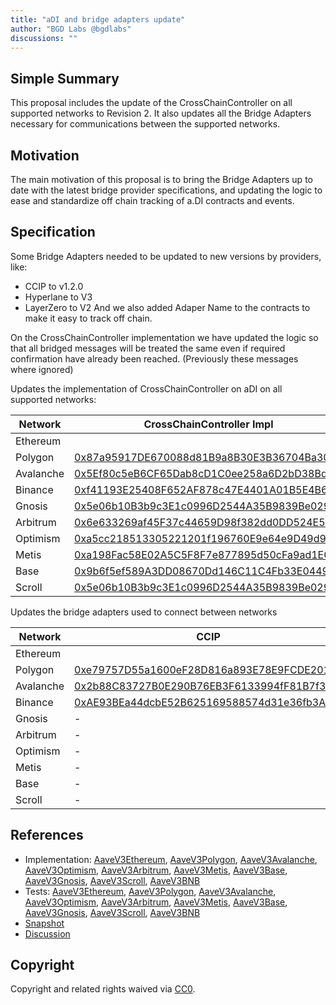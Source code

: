 ```yaml
---
title: "aDI and bridge adapters update"
author: "BGD Labs @bgdlabs"
discussions: ""
---
```


## Simple Summary

This proposal includes the update of the CrossChainController on all supported networks to Revision 2.
It also updates all the Bridge Adapters necessary for communications between the supported networks.

## Motivation

The main motivation of this proposal is to bring the Bridge Adapters up to date with the latest bridge provider specifications,
and updating the logic to ease and standardize off chain tracking of a.DI contracts and events.

## Specification

Some Bridge Adapters needed to be updated to new versions by providers, like:

- CCIP to v1.2.0
- Hyperlane to V3
- LayerZero to V2
  And we also added Adaper Name to the contracts to make it easy to track off chain.

On the CrossChainController implementation we have updated the logic so that all bridged messages will be treated the same
even if required confirmation have already been reached. (Previously these messages where ignored)

Updates the implementation of CrossChainController on aDI on all supported networks:

| Network   | CrossChainController Impl                                                                                                            |
| --------- | ------------------------------------------------------------------------------------------------------------------------------------ |
| Ethereum  | [](https://etherscan.io/address/)                                                                                                    |
| Polygon   | [0x87a95917DE670088d81B9a8B30E3B36704Ba3043](https://polygonscan.com/address/0x87a95917DE670088d81B9a8B30E3B36704Ba3043)             |
| Avalanche | [0x5Ef80c5eB6CF65Dab8cD1C0ee258a6D2bD38Bd22](https://snowscan.xyz/address/0x5Ef80c5eB6CF65Dab8cD1C0ee258a6D2bD38Bd22)                |
| Binance   | [0xf41193E25408F652AF878c47E4401A01B5E4B682](https://bscscan.com/address/0xf41193E25408F652AF878c47E4401A01B5E4B682)                 |
| Gnosis    | [0x5e06b10B3b9c3E1c0996D2544A35B9839Be02922](https://gnosisscan.io/address/0x5e06b10B3b9c3E1c0996D2544A35B9839Be02922)               |
| Arbitrum  | [0x6e633269af45F37c44659D98f382dd0DD524E5Df](https://arbiscan.io/address/0x6e633269af45F37c44659D98f382dd0DD524E5Df)                 |
| Optimism  | [0xa5cc218513305221201f196760E9e64e9D49d98A](https://optimistic.etherscan.io/address/0xa5cc218513305221201f196760E9e64e9D49d98A)     |
| Metis     | [0xa198Fac58E02A5C5F8F7e877895d50cFa9ad1E04](https://andromeda-explorer.metis.io/address/0xa198Fac58E02A5C5F8F7e877895d50cFa9ad1E04) |
| Base      | [0x9b6f5ef589A3DD08670Dd146C11C4Fb33E04494F](https://basescan.org/address/0x9b6f5ef589A3DD08670Dd146C11C4Fb33E04494F)                |
| Scroll    | [0x5e06b10B3b9c3E1c0996D2544A35B9839Be02922](https://scrollscan.com/address/0x5e06b10B3b9c3E1c0996D2544A35B9839Be02922)              |

Updates the bridge adapters used to connect between networks

| Network   | CCIP                                                                                                                     | LayerZero                                                                                                                | Hyperlane                                                                                                                | Polygon Native                                                                                                           | Gnosis Native                                                                                                          | Metis Native                                                                                                                         | Arbitrum Native                                                                                                      | Optimism Native                                                                                                                  | Base Native                                                                                                           | Scroll Native                                                                                                           |
| --------- | ------------------------------------------------------------------------------------------------------------------------ | ------------------------------------------------------------------------------------------------------------------------ | ------------------------------------------------------------------------------------------------------------------------ | ------------------------------------------------------------------------------------------------------------------------ | ---------------------------------------------------------------------------------------------------------------------- | ------------------------------------------------------------------------------------------------------------------------------------ | -------------------------------------------------------------------------------------------------------------------- | -------------------------------------------------------------------------------------------------------------------------------- | --------------------------------------------------------------------------------------------------------------------- | ----------------------------------------------------------------------------------------------------------------------- |
| Ethereum  | [](https://etherscan.io/address/)                                                                                        | [](https://etherscan.io/address/)                                                                                        | [](https://etherscan.io/address/)                                                                                        | [](https://etherscan.io/address/)                                                                                        | [](https://etherscan.io/address/)                                                                                      | [](https://etherscan.io/address/)                                                                                                    | [](https://etherscan.io/address/)                                                                                    | [](https://etherscan.io/address/)                                                                                                | [](https://etherscan.io/address/)                                                                                     | [](https://etherscan.io/address/)                                                                                       |
| Polygon   | [0xe79757D55a1600eF28D816a893E78E9FCDE2019E](https://polygonscan.com/address/0xe79757D55a1600eF28D816a893E78E9FCDE2019E) | [0x7FAE7765abB4c8f778d57337bB720d0BC53057e3](https://polygonscan.com/address/0x7FAE7765abB4c8f778d57337bB720d0BC53057e3) | [0x3e72665008dC237bdd91C04C10782Ed1987a4019](https://polygonscan.com/address/0x3e72665008dC237bdd91C04C10782Ed1987a4019) | [0x853649f897383f89d8441346Cf26a9ed02720B02](https://polygonscan.com/address/0x853649f897383f89d8441346Cf26a9ed02720B02) | -                                                                                                                      | -                                                                                                                                    | -                                                                                                                    | -                                                                                                                                | -                                                                                                                     | -                                                                                                                       |
| Avalanche | [0x2b88C83727B0E290B76EB3F6133994fF81B7f355](https://snowscan.xyz/address/0x2b88C83727B0E290B76EB3F6133994fF81B7f355)    | [0x10f02995a399C0dC0FaF29914220E9C1bCdE8640](https://snowscan.xyz/address/0x10f02995a399C0dC0FaF29914220E9C1bCdE8640)    | [0x617332a777780F546261247F621051d0b98975Eb](https://snowscan.xyz/address/0x617332a777780F546261247F621051d0b98975Eb)    | -                                                                                                                        | -                                                                                                                      | -                                                                                                                                    | -                                                                                                                    | -                                                                                                                                | -                                                                                                                     | -                                                                                                                       |
| Binance   | [0xAE93BEa44dcbE52B625169588574d31e36fb3A67](https://bscscan.com/address/0xAE93BEa44dcbE52B625169588574d31e36fb3A67)     | [0xa5cc218513305221201f196760E9e64e9D49d98A](https://bscscan.com/address/0xa5cc218513305221201f196760E9e64e9D49d98A)     | [0x3F006299eC88985c18E6e885EeA29A49eC579882](https://bscscan.com/address/0x3F006299eC88985c18E6e885EeA29A49eC579882)     | -                                                                                                                        | -                                                                                                                      | -                                                                                                                                    | -                                                                                                                    | -                                                                                                                                | -                                                                                                                     | -                                                                                                                       |
| Gnosis    | -                                                                                                                        | [0x9b6f5ef589A3DD08670Dd146C11C4Fb33E04494F](https://gnosisscan.io/address/0x9b6f5ef589A3DD08670Dd146C11C4Fb33E04494F)   | [0xA806DA549FcB2B4912a7dFFE4c1aA7A1ed0Bd5C9](https://gnosisscan.io/address/0xA806DA549FcB2B4912a7dFFE4c1aA7A1ed0Bd5C9)   | -                                                                                                                        | [0x3C06dce358add17aAf230f2234bCCC4afd50d090](https://gnosisscan.io/address/0x3C06dce358add17aAf230f2234bCCC4afd50d090) | -                                                                                                                                    | -                                                                                                                    | -                                                                                                                                | -                                                                                                                     | -                                                                                                                       |
| Arbitrum  | -                                                                                                                        | -                                                                                                                        | -                                                                                                                        | -                                                                                                                        | -                                                                                                                      | -                                                                                                                                    | [0xc8a2ADC4261c6b669CdFf69E717E77C9cFeB420d](https://arbiscan.io/address/0xc8a2ADC4261c6b669CdFf69E717E77C9cFeB420d) | -                                                                                                                                | -                                                                                                                     | -                                                                                                                       |
| Optimism  | -                                                                                                                        | -                                                                                                                        | -                                                                                                                        | -                                                                                                                        | -                                                                                                                      | -                                                                                                                                    | -                                                                                                                    | [0xa5cc218513305221201f196760E9e64e9D49d98A](https://optimistic.etherscan.io/address/0xa5cc218513305221201f196760E9e64e9D49d98A) | -                                                                                                                     | -                                                                                                                       |
| Metis     | -                                                                                                                        | -                                                                                                                        | -                                                                                                                        | -                                                                                                                        | -                                                                                                                      | [0xf41193E25408F652AF878c47E4401A01B5E4B682](https://andromeda-explorer.metis.io/address/0xf41193E25408F652AF878c47E4401A01B5E4B682) | -                                                                                                                    | -                                                                                                                                | -                                                                                                                     | -                                                                                                                       |
| Base      | -                                                                                                                        | -                                                                                                                        | -                                                                                                                        | -                                                                                                                        | -                                                                                                                      | -                                                                                                                                    | -                                                                                                                    | -                                                                                                                                | [0x7120b1f8e5b73c0C0DC99C6e52Fe4937E7EA11e0](https://basescan.org/address/0x7120b1f8e5b73c0C0DC99C6e52Fe4937E7EA11e0) | -                                                                                                                       |
| Scroll    | -                                                                                                                        | -                                                                                                                        | -                                                                                                                        | -                                                                                                                        | -                                                                                                                      | -                                                                                                                                    | -                                                                                                                    | -                                                                                                                                | -                                                                                                                     | [0x3C06dce358add17aAf230f2234bCCC4afd50d090](https://scrollscan.com/address/0x3C06dce358add17aAf230f2234bCCC4afd50d090) |

## References

- Implementation: [AaveV3Ethereum](https://github.com/bgd-labs/aave-proposals-v3/blob/main/src/20240305_Multi_ADIAndBridgeAdaptersUpdate/AaveV3Ethereum_ADIAndBridgeAdaptersUpdate_20240305.sol), [AaveV3Polygon](https://github.com/bgd-labs/aave-proposals-v3/blob/main/src/20240305_Multi_ADIAndBridgeAdaptersUpdate/AaveV3Polygon_ADIAndBridgeAdaptersUpdate_20240305.sol), [AaveV3Avalanche](https://github.com/bgd-labs/aave-proposals-v3/blob/main/src/20240305_Multi_ADIAndBridgeAdaptersUpdate/AaveV3Avalanche_ADIAndBridgeAdaptersUpdate_20240305.sol), [AaveV3Optimism](https://github.com/bgd-labs/aave-proposals-v3/blob/main/src/20240305_Multi_ADIAndBridgeAdaptersUpdate/AaveV3Optimism_ADIAndBridgeAdaptersUpdate_20240305.sol), [AaveV3Arbitrum](https://github.com/bgd-labs/aave-proposals-v3/blob/main/src/20240305_Multi_ADIAndBridgeAdaptersUpdate/AaveV3Arbitrum_ADIAndBridgeAdaptersUpdate_20240305.sol), [AaveV3Metis](https://github.com/bgd-labs/aave-proposals-v3/blob/main/src/20240305_Multi_ADIAndBridgeAdaptersUpdate/AaveV3Metis_ADIAndBridgeAdaptersUpdate_20240305.sol), [AaveV3Base](https://github.com/bgd-labs/aave-proposals-v3/blob/main/src/20240305_Multi_ADIAndBridgeAdaptersUpdate/AaveV3Base_ADIAndBridgeAdaptersUpdate_20240305.sol), [AaveV3Gnosis](https://github.com/bgd-labs/aave-proposals-v3/blob/main/src/20240305_Multi_ADIAndBridgeAdaptersUpdate/AaveV3Gnosis_ADIAndBridgeAdaptersUpdate_20240305.sol), [AaveV3Scroll](https://github.com/bgd-labs/aave-proposals-v3/blob/main/src/20240305_Multi_ADIAndBridgeAdaptersUpdate/AaveV3Scroll_ADIAndBridgeAdaptersUpdate_20240305.sol), [AaveV3BNB](https://github.com/bgd-labs/aave-proposals-v3/blob/main/src/20240305_Multi_ADIAndBridgeAdaptersUpdate/AaveV3BNB_ADIAndBridgeAdaptersUpdate_20240305.sol)
- Tests: [AaveV3Ethereum](https://github.com/bgd-labs/aave-proposals-v3/blob/main/src/20240305_Multi_ADIAndBridgeAdaptersUpdate/AaveV3Ethereum_ADIAndBridgeAdaptersUpdate_20240305.t.sol), [AaveV3Polygon](https://github.com/bgd-labs/aave-proposals-v3/blob/main/src/20240305_Multi_ADIAndBridgeAdaptersUpdate/AaveV3Polygon_ADIAndBridgeAdaptersUpdate_20240305.t.sol), [AaveV3Avalanche](https://github.com/bgd-labs/aave-proposals-v3/blob/main/src/20240305_Multi_ADIAndBridgeAdaptersUpdate/AaveV3Avalanche_ADIAndBridgeAdaptersUpdate_20240305.t.sol), [AaveV3Optimism](https://github.com/bgd-labs/aave-proposals-v3/blob/main/src/20240305_Multi_ADIAndBridgeAdaptersUpdate/AaveV3Optimism_ADIAndBridgeAdaptersUpdate_20240305.t.sol), [AaveV3Arbitrum](https://github.com/bgd-labs/aave-proposals-v3/blob/main/src/20240305_Multi_ADIAndBridgeAdaptersUpdate/AaveV3Arbitrum_ADIAndBridgeAdaptersUpdate_20240305.t.sol), [AaveV3Metis](https://github.com/bgd-labs/aave-proposals-v3/blob/main/src/20240305_Multi_ADIAndBridgeAdaptersUpdate/AaveV3Metis_ADIAndBridgeAdaptersUpdate_20240305.t.sol), [AaveV3Base](https://github.com/bgd-labs/aave-proposals-v3/blob/main/src/20240305_Multi_ADIAndBridgeAdaptersUpdate/AaveV3Base_ADIAndBridgeAdaptersUpdate_20240305.t.sol), [AaveV3Gnosis](https://github.com/bgd-labs/aave-proposals-v3/blob/main/src/20240305_Multi_ADIAndBridgeAdaptersUpdate/AaveV3Gnosis_ADIAndBridgeAdaptersUpdate_20240305.t.sol), [AaveV3Scroll](https://github.com/bgd-labs/aave-proposals-v3/blob/main/src/20240305_Multi_ADIAndBridgeAdaptersUpdate/AaveV3Scroll_ADIAndBridgeAdaptersUpdate_20240305.t.sol), [AaveV3BNB](https://github.com/bgd-labs/aave-proposals-v3/blob/main/src/20240305_Multi_ADIAndBridgeAdaptersUpdate/AaveV3BNB_ADIAndBridgeAdaptersUpdate_20240305.t.sol)
- [Snapshot](TODO)
- [Discussion](TODO)

## Copyright

Copyright and related rights waived via [CC0](https://creativecommons.org/publicdomain/zero/1.0/).
